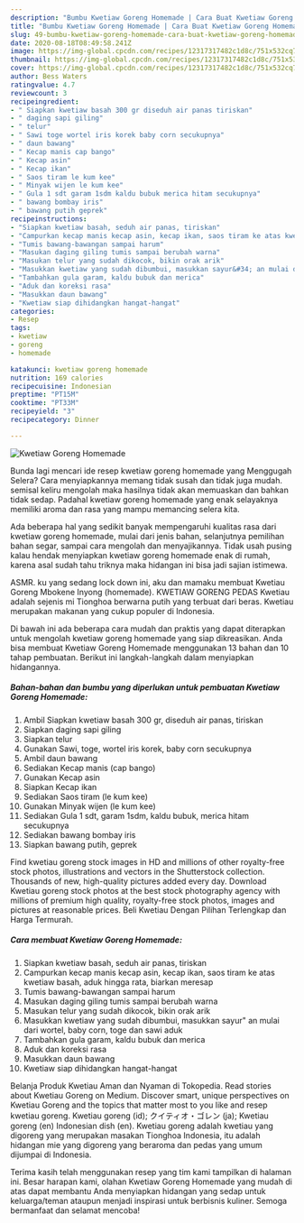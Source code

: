```yaml
---
description: "Bumbu Kwetiaw Goreng Homemade | Cara Buat Kwetiaw Goreng Homemade Yang Bikin Ngiler"
title: "Bumbu Kwetiaw Goreng Homemade | Cara Buat Kwetiaw Goreng Homemade Yang Bikin Ngiler"
slug: 49-bumbu-kwetiaw-goreng-homemade-cara-buat-kwetiaw-goreng-homemade-yang-bikin-ngiler
date: 2020-08-18T08:49:58.241Z
image: https://img-global.cpcdn.com/recipes/12317317482c1d8c/751x532cq70/kwetiaw-goreng-homemade-foto-resep-utama.jpg
thumbnail: https://img-global.cpcdn.com/recipes/12317317482c1d8c/751x532cq70/kwetiaw-goreng-homemade-foto-resep-utama.jpg
cover: https://img-global.cpcdn.com/recipes/12317317482c1d8c/751x532cq70/kwetiaw-goreng-homemade-foto-resep-utama.jpg
author: Bess Waters
ratingvalue: 4.7
reviewcount: 3
recipeingredient:
- " Siapkan kwetiaw basah 300 gr diseduh air panas tiriskan"
- " daging sapi giling"
- " telur"
- " Sawi toge wortel iris korek baby corn secukupnya"
- " daun bawang"
- " Kecap manis cap bango"
- " Kecap asin"
- " Kecap ikan"
- " Saos tiram le kum kee"
- " Minyak wijen le kum kee"
- " Gula 1 sdt garam 1sdm kaldu bubuk merica hitam secukupnya"
- " bawang bombay iris"
- " bawang putih geprek"
recipeinstructions:
- "Siapkan kwetiaw basah, seduh air panas, tiriskan"
- "Campurkan kecap manis kecap asin, kecap ikan, saos tiram ke atas kwetiaw basah, aduk hingga rata, biarkan meresap"
- "Tumis bawang-bawangan sampai harum"
- "Masukan daging giling tumis sampai berubah warna"
- "Masukan telur yang sudah dikocok, bikin orak arik"
- "Masukkan kwetiaw yang sudah dibumbui, masukkan sayur&#34; an mulai dari wortel, baby corn, toge dan sawi aduk"
- "Tambahkan gula garam, kaldu bubuk dan merica"
- "Aduk dan koreksi rasa"
- "Masukkan daun bawang"
- "Kwetiaw siap dihidangkan hangat-hangat"
categories:
- Resep
tags:
- kwetiaw
- goreng
- homemade

katakunci: kwetiaw goreng homemade 
nutrition: 169 calories
recipecuisine: Indonesian
preptime: "PT15M"
cooktime: "PT33M"
recipeyield: "3"
recipecategory: Dinner

---
```



![Kwetiaw Goreng Homemade](https://img-global.cpcdn.com/recipes/12317317482c1d8c/751x532cq70/kwetiaw-goreng-homemade-foto-resep-utama.jpg)

Bunda lagi mencari ide resep kwetiaw goreng homemade yang Menggugah Selera? Cara menyiapkannya memang tidak susah dan tidak juga mudah. semisal keliru mengolah maka hasilnya tidak akan memuaskan dan bahkan tidak sedap. Padahal kwetiaw goreng homemade yang enak selayaknya memiliki aroma dan rasa yang mampu memancing selera kita.

Ada beberapa hal yang sedikit banyak mempengaruhi kualitas rasa dari kwetiaw goreng homemade, mulai dari jenis bahan, selanjutnya pemilihan bahan segar, sampai cara mengolah dan menyajikannya. Tidak usah pusing kalau hendak menyiapkan kwetiaw goreng homemade enak di rumah, karena asal sudah tahu triknya maka hidangan ini bisa jadi sajian istimewa.

ASMR. ku yang sedang lock down ini, aku dan mamaku membuat Kwetiau Goreng Mbokene Inyong (homemade). KWETIAW GORENG PEDAS Kwetiau adalah sejenis mi Tionghoa berwarna putih yang terbuat dari beras. Kwetiau merupakan makanan yang cukup populer di Indonesia.


Di bawah ini ada beberapa cara mudah dan praktis yang dapat diterapkan untuk mengolah kwetiaw goreng homemade yang siap dikreasikan. Anda bisa membuat Kwetiaw Goreng Homemade menggunakan 13 bahan dan 10 tahap pembuatan. Berikut ini langkah-langkah dalam menyiapkan hidangannya.

<!--inarticleads1-->

##### Bahan-bahan dan bumbu yang diperlukan untuk pembuatan Kwetiaw Goreng Homemade:

1. Ambil  Siapkan kwetiaw basah 300 gr, diseduh air panas, tiriskan
1. Siapkan  daging sapi giling
1. Siapkan  telur
1. Gunakan  Sawi, toge, wortel iris korek, baby corn secukupnya
1. Ambil  daun bawang
1. Sediakan  Kecap manis (cap bango)
1. Gunakan  Kecap asin
1. Siapkan  Kecap ikan
1. Sediakan  Saos tiram (le kum kee)
1. Gunakan  Minyak wijen (le kum kee)
1. Sediakan  Gula 1 sdt, garam 1sdm, kaldu bubuk, merica hitam secukupnya
1. Sediakan  bawang bombay iris
1. Siapkan  bawang putih, geprek


Find kwetiau goreng stock images in HD and millions of other royalty-free stock photos, illustrations and vectors in the Shutterstock collection. Thousands of new, high-quality pictures added every day. Download Kwetiau goreng stock photos at the best stock photography agency with millions of premium high quality, royalty-free stock photos, images and pictures at reasonable prices. Beli Kwetiau Dengan Pilihan Terlengkap dan Harga Termurah. 

<!--inarticleads2-->

##### Cara membuat Kwetiaw Goreng Homemade:

1. Siapkan kwetiaw basah, seduh air panas, tiriskan
1. Campurkan kecap manis kecap asin, kecap ikan, saos tiram ke atas kwetiaw basah, aduk hingga rata, biarkan meresap
1. Tumis bawang-bawangan sampai harum
1. Masukan daging giling tumis sampai berubah warna
1. Masukan telur yang sudah dikocok, bikin orak arik
1. Masukkan kwetiaw yang sudah dibumbui, masukkan sayur&#34; an mulai dari wortel, baby corn, toge dan sawi aduk
1. Tambahkan gula garam, kaldu bubuk dan merica
1. Aduk dan koreksi rasa
1. Masukkan daun bawang
1. Kwetiaw siap dihidangkan hangat-hangat


Belanja Produk Kwetiau Aman dan Nyaman di Tokopedia. Read stories about Kwetiau Goreng on Medium. Discover smart, unique perspectives on Kwetiau Goreng and the topics that matter most to you like and resep kwetiau goreng. Kwetiau goreng (id); クイティオ・ゴレン (ja); Kwetiau goreng (en) Indonesian dish (en). Kwetiau goreng adalah kwetiau yang digoreng yang merupakan masakan Tionghoa Indonesia, itu adalah hidangan mie yang digoreng yang beraroma dan pedas yang umum dijumpai di Indonesia. 

Terima kasih telah menggunakan resep yang tim kami tampilkan di halaman ini. Besar harapan kami, olahan Kwetiaw Goreng Homemade yang mudah di atas dapat membantu Anda menyiapkan hidangan yang sedap untuk keluarga/teman ataupun menjadi inspirasi untuk berbisnis kuliner. Semoga bermanfaat dan selamat mencoba!

